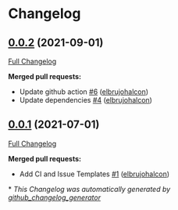 # Changelog

## [0.0.2](https://github.com/AdRoll/rebar3_depup/tree/0.0.2) (2021-09-01)

[Full Changelog](https://github.com/AdRoll/rebar3_depup/compare/0.0.1...0.0.2)

**Merged pull requests:**

- Update github action [\#6](https://github.com/AdRoll/rebar3_depup/pull/6) ([elbrujohalcon](https://github.com/elbrujohalcon))
- Update dependencies [\#4](https://github.com/AdRoll/rebar3_depup/pull/4) ([elbrujohalcon](https://github.com/elbrujohalcon))

## [0.0.1](https://github.com/AdRoll/rebar3_depup/tree/0.0.1) (2021-07-01)

[Full Changelog](https://github.com/AdRoll/rebar3_depup/compare/c12f6766ce8bb69cd7ade3cf99bff5ad22bc0912...0.0.1)

**Merged pull requests:**

- Add CI and Issue Templates [\#1](https://github.com/AdRoll/rebar3_depup/pull/1) ([elbrujohalcon](https://github.com/elbrujohalcon))



\* *This Changelog was automatically generated by [github_changelog_generator](https://github.com/github-changelog-generator/github-changelog-generator)*

